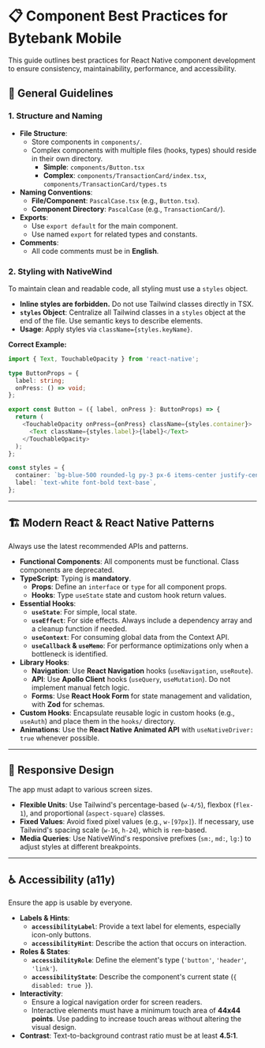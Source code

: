 # 📋 Component Best Practices for Bytebank Mobile

This guide outlines best practices for React Native component development to ensure consistency, maintainability, performance, and accessibility.

## 🎨 General Guidelines

### 1. Structure and Naming

-   **File Structure**:
    -   Store components in `components/`.
    -   Complex components with multiple files (hooks, types) should reside in their own directory.
        -   **Simple**: `components/Button.tsx`
        -   **Complex**: `components/TransactionCard/index.tsx`, `components/TransactionCard/types.ts`
-   **Naming Conventions**:
    -   **File/Component**: `PascalCase.tsx` (e.g., `Button.tsx`).
    -   **Component Directory**: `PascalCase` (e.g., `TransactionCard/`).
-   **Exports**:
    -   Use `export default` for the main component.
    -   Use named `export` for related types and constants.
-   **Comments**:
    -   All code comments must be in **English**.

### 2. Styling with NativeWind

To maintain clean and readable code, all styling must use a `styles` object.

-   **Inline styles are forbidden.** Do not use Tailwind classes directly in TSX.
-   **`styles` Object**: Centralize all Tailwind classes in a `styles` object at the end of the file. Use semantic keys to describe elements.
-   **Usage**: Apply styles via `className={styles.keyName}`.

**Correct Example:**

```typescript
import { Text, TouchableOpacity } from 'react-native';

type ButtonProps = {
  label: string;
  onPress: () => void;
};

export const Button = ({ label, onPress }: ButtonProps) => {
  return (
    <TouchableOpacity onPress={onPress} className={styles.container}>
      <Text className={styles.label}>{label}</Text>
    </TouchableOpacity>
  );
};

const styles = {
  container: `bg-blue-500 rounded-lg py-3 px-6 items-center justify-center`,
  label: `text-white font-bold text-base`,
};
```

---

## 🏗️ Modern React & React Native Patterns

Always use the latest recommended APIs and patterns.

-   **Functional Components**: All components must be functional. Class components are deprecated.
-   **TypeScript**: Typing is **mandatory**.
    -   **Props**: Define an `interface` or `type` for all component props.
    -   **Hooks**: Type `useState` state and custom hook return values.
-   **Essential Hooks**:
    -   **`useState`**: For simple, local state.
    -   **`useEffect`**: For side effects. Always include a dependency array and a cleanup function if needed.
    -   **`useContext`**: For consuming global data from the Context API.
    -   **`useCallback` & `useMemo`**: For performance optimizations only when a bottleneck is identified.
-   **Library Hooks**:
    -   **Navigation**: Use **React Navigation** hooks (`useNavigation`, `useRoute`).
    -   **API**: Use **Apollo Client** hooks (`useQuery`, `useMutation`). Do not implement manual fetch logic.
    -   **Forms**: Use **React Hook Form** for state management and validation, with **Zod** for schemas.
-   **Custom Hooks**: Encapsulate reusable logic in custom hooks (e.g., `useAuth`) and place them in the `hooks/` directory.
-   **Animations**: Use the **React Native Animated API** with `useNativeDriver: true` whenever possible.

---

## 📱 Responsive Design

The app must adapt to various screen sizes.

-   **Flexible Units**: Use Tailwind's percentage-based (`w-4/5`), flexbox (`flex-1`), and proportional (`aspect-square`) classes.
-   **Fixed Values**: Avoid fixed pixel values (e.g., `w-[97px]`). If necessary, use Tailwind's spacing scale (`w-16`, `h-24`), which is `rem`-based.
-   **Media Queries**: Use NativeWind's responsive prefixes (`sm:`, `md:`, `lg:`) to adjust styles at different breakpoints.

---

## ♿ Accessibility (a11y)

Ensure the app is usable by everyone.

-   **Labels & Hints**:
    -   **`accessibilityLabel`**: Provide a text label for elements, especially icon-only buttons.
    -   **`accessibilityHint`**: Describe the action that occurs on interaction.
-   **Roles & States**:
    -   **`accessibilityRole`**: Define the element's type (`'button'`, `'header'`, `'link'`).
    -   **`accessibilityState`**: Describe the component's current state (`{ disabled: true }`).
-   **Interactivity**:
    -   Ensure a logical navigation order for screen readers.
    -   Interactive elements must have a minimum touch area of **44x44 points**. Use padding to increase touch areas without altering the visual design.
-   **Contrast**: Text-to-background contrast ratio must be at least **4.5:1**.
